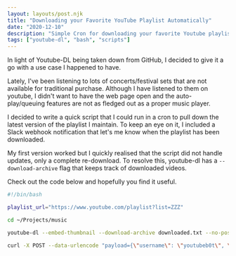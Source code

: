 ```yaml
---
layout: layouts/post.njk
title: "Downloading your Favorite YouTube Playlist Automatically"
date: "2020-12-10"
description: "Simple Cron for downloading your favorite Youtube playlist"
tags: ["youtube-dl", "bash", "scripts"]
---
```


In light of Youtube-DL being taken down from GitHub, I decided to give it a go with a use case I happened to have.

Lately, I've been listening to lots of concerts/festival sets that are not available for traditional purchase. Although I have listened to them on youtube, I didn't want to have the web page open and the auto-play/queuing features are not as fledged out as a proper music player.

I decided to write a quick script that I could run in a cron to pull down the latest version of the playlist I maintain. To keep an eye on it, I included a Slack webhook notification that let's me know when the playlist has been downloaded.

My first version worked but I quickly realised that the script did not handle updates, only a complete re-download. To resolve this, youtube-dl has a `--download-archive` flag that keeps track of downloaded videos.

Check out the code below and hopefully you find it useful.

```sh
#!/bin/bash

playlist_url="https://www.youtube.com/playlist?list=ZZZ"

cd ~/Projects/music

youtube-dl --embed-thumbnail --download-archive downloaded.txt --no-post-overwrites --extract-audio --audio-quality 0 --format bestaudio --audio-format mp3 --yes-playlist --output "%(title)s-%(id)s.%(ext)s" $playlist_url

curl -X POST --data-urlencode "payload={\"username\": \"youtubeb0t\", \"text\": \"Completed download of all Music playlist.\", \"icon_emoji\": \":tv:\"}" https://hooks.slack.com/services/ZZZ/YYY
```
